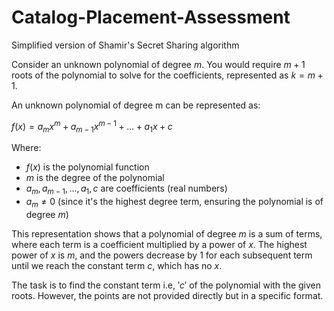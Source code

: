 # Catalog-Placement-Assessment
Simplified version of Shamir's Secret Sharing algorithm

Consider an unknown polynomial of degree $m$. You would require $m+1$ roots of the polynomial to solve for the coefficients, represented as $k = m + 1$.

An unknown polynomial of degree m can be represented as:

$f(x) = a_m x^m + a_{m-1} x^{m-1} + ... + a_1 x + c$

Where:

- $f(x)$ is the polynomial function
- $m$ is the degree of the polynomial
- $a_m, a_{m-1}, ..., a_1, c$ are coefficients (real numbers)
- $a_m ≠ 0$ (since it's the highest degree term, ensuring the polynomial is of degree $m$)

This representation shows that a polynomial of degree $m$ is a sum of terms, where each term is a coefficient multiplied by a power of $x$. The highest power of $x$ is $m$, and the powers decrease by $1$ for each subsequent term until we reach the constant term $c$, which has no $x$.

The task is to find the constant term i.e, $'c'$ of the polynomial with the given roots. However, the points are not provided directly but in a specific format.
